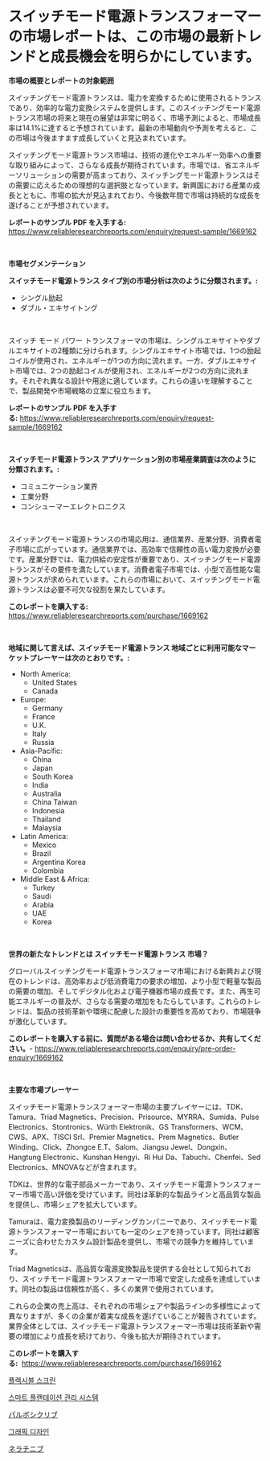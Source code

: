<p><h1>スイッチモード電源トランスフォーマーの市場レポートは、この市場の最新トレンドと成長機会を明らかにしています。</h1></p><p><strong>市場の概要とレポートの対象範囲</strong></p>
<p><p>スイッチングモード電源トランスは、電力を変換するために使用されるトランスであり、効率的な電力変換システムを提供します。このスイッチングモード電源トランス市場の将来と現在の展望は非常に明るく、市場予測によると、市場成長率は14.1%に達すると予想されています。最新の市場動向や予測を考えると、この市場は今後ますます成長していくと見込まれています。</p><p>スイッチングモード電源トランス市場は、技術の進化やエネルギー効率への重要な取り組みによって、さらなる成長が期待されています。市場では、省エネルギーソリューションの需要が高まっており、スイッチングモード電源トランスはその需要に応えるための理想的な選択肢となっています。新興国における産業の成長とともに、市場の拡大が見込まれており、今後数年間で市場は持続的な成長を遂げることが予想されています。</p></p>
<p><strong>レポートのサンプル PDF を入手する:</strong> <a href="https://www.reliableresearchreports.com/enquiry/request-sample/1669162">https://www.reliableresearchreports.com/enquiry/request-sample/1669162</a></p>
<p>&nbsp;</p>
<p><strong>市場セグメンテーション</strong></p>
<p><strong>スイッチモード電源トランス タイプ別の市場分析は次のように分類されます。:</strong></p>
<p><ul><li>シングル励起</li><li>ダブル・エキサイトング</li></ul></p>
<p>&nbsp;</p>
<p><p>スイッチ モード パワー トランスフォーマの市場は、シングルエキサイトやダブルエキサイトの2種類に分けられます。シングルエキサイト市場では、1つの励起コイルが使用され、エネルギーが1つの方向に流れます。一方、ダブルエキサイト市場では、2つの励起コイルが使用され、エネルギーが2つの方向に流れます。それぞれ異なる設計や用途に適しています。これらの違いを理解することで、製品開発や市場戦略の立案に役立ちます。</p></p>
<p><strong>レポートのサンプル PDF を入手する:</strong>&nbsp;<a href="https://www.reliableresearchreports.com/enquiry/request-sample/1669162">https://www.reliableresearchreports.com/enquiry/request-sample/1669162</a></p>
<p>&nbsp;</p>
<p><strong> スイッチモード電源トランス アプリケーション別の市場産業調査は次のように分類されます。:</strong></p>
<p><ul><li>コミュニケーション業界</li><li>工業分野</li><li>コンシューマーエレクトロニクス</li></ul></p>
<p>&nbsp;</p>
<p><p>スイッチングモード電源トランスの市場応用は、通信業界、産業分野、消費者電子市場に広がっています。通信業界では、高効率で信頼性の高い電力変換が必要です。産業分野では、電力供給の安定性が重要であり、スイッチングモード電源トランスがその要件を満たしています。消費者電子市場では、小型で高性能な電源トランスが求められています。これらの市場において、スイッチングモード電源トランスは必要不可欠な役割を果たしています。</p></p>
<p><strong>このレポートを購入する:</strong>&nbsp; <a href="https://www.reliableresearchreports.com/purchase/1669162">https://www.reliableresearchreports.com/purchase/1669162</a></p>
<p>&nbsp;</p>
<p><strong>地域に関して言えば、スイッチモード電源トランス 地域ごとに利用可能なマーケットプレーヤーは次のとおりです。:</strong></p>
<p><ul>
    <li>
        North America:
        <ul>
            <li>United States</li>
            <li>Canada</li>
        </ul>
    </li>
    <li>
        Europe:
        <ul>
            <li>Germany</li>
            <li>France</li>
            <li>U.K.</li>
            <li>Italy</li>
            <li>Russia</li>
        </ul>
    </li>
    <li>
        Asia-Pacific:
        <ul>
            <li>China</li>
            <li>Japan</li>
            <li>South Korea</li>
            <li>India</li>
            <li>Australia</li>
            <li>China Taiwan</li>
            <li>Indonesia</li>
            <li>Thailand</li>
            <li>Malaysia</li>
        </ul>
    </li>
    <li>
        Latin America:
        <ul>
            <li>Mexico</li>
            <li>Brazil</li>
            <li>Argentina Korea</li>
            <li>Colombia</li>
        </ul>
    </li>
    <li>
        Middle East & Africa:
        <ul>
            <li>Turkey</li>
            <li>Saudi</li>
            <li>Arabia</li>
            <li>UAE</li>
            <li>Korea</li>
        </ul>
    </li>
    </ul></p>
<p>&nbsp;</p>
<p><strong>世界の新たなトレンドとは スイッチモード電源トランス 市場？</strong></p>
<p><p>グローバルスイッチングモード電源トランスフォーマ市場における新興および現在のトレンドは、高効率および低消費電力の要求の増加、より小型で軽量な製品の需要の増加、そしてデジタル化および電子機器市場の成長です。また、再生可能エネルギーの普及が、さらなる需要の増加をもたらしています。これらのトレンドは、製品の技術革新や環境に配慮した設計の重要性を高めており、市場競争が激化しています。</p></p>
<p><strong>このレポートを購入する前に、質問がある場合は問い合わせるか、共有してください。</strong>- <a href="https://www.reliableresearchreports.com/enquiry/pre-order-enquiry/1669162">https://www.reliableresearchreports.com/enquiry/pre-order-enquiry/1669162</a></p>
<p>&nbsp;</p>
<p><strong>主要な市場プレーヤー</strong></p>
<p><p>スイッチモード電源トランスフォーマー市場の主要プレイヤーには、TDK、Tamura、Triad Magnetics、Precision、Prisource、MYRRA、Sumida、Pulse Electronics、Stontronics、Würth Elektronik、GS Transformers、WCM、CWS、APX、TISCI Srl、Premier Magnetics、Prem Magnetics、Butler Winding、Click、Zhongce E.T、Salom、Jiangsu Jewel、Dongxin、Hangtung Electronic、Kunshan Hengyi、Ri Hui Da、Tabuchi、Chenfei、Sed Electronics、MNOVAなどが含まれます。</p><p>TDKは、世界的な電子部品メーカーであり、スイッチモード電源トランスフォーマー市場で高い評価を受けています。同社は革新的な製品ラインと高品質な製品を提供し、市場シェアを拡大しています。</p><p>Tamuraは、電力変換製品のリーディングカンパニーであり、スイッチモード電源トランスフォーマー市場においても一定のシェアを持っています。同社は顧客ニーズに合わせたカスタム設計製品を提供し、市場での競争力を維持しています。</p><p>Triad Magneticsは、高品質な電源変換製品を提供する会社として知られており、スイッチモード電源トランスフォーマー市場で安定した成長を達成しています。同社の製品は信頼性が高く、多くの業界で使用されています。</p><p>これらの企業の売上高は、それぞれの市場シェアや製品ラインの多様性によって異なりますが、多くの企業が着実な成長を遂げていることが報告されています。業界全体としては、スイッチモード電源トランスフォーマー市場は技術革新や需要の増加により成長を続けており、今後も拡大が期待されています。</p></p>
<p><strong>このレポートを購入する:</strong>&nbsp;&nbsp;<a href="https://www.reliableresearchreports.com/purchase/1669162">https://www.reliableresearchreports.com/purchase/1669162</a></p>
<p><p><a href="https://medium.com/@mayekuhic00/%EC%9C%A0%EC%97%B0%ED%95%9C-%ED%99%94%EB%A9%B4-%EC%8B%9C%EC%9E%A5-%EA%B7%9C%EB%AA%A8-%EB%B0%8F-%EC%8B%9C%EC%9E%A5-%EB%8F%99%ED%96%A5-%EC%82%B0%EC%97%85-%EC%A0%84%EC%B2%B4-%EA%B0%9C%EC%9A%94-2024%EB%85%84%EB%B6%80%ED%84%B0-2031%EB%85%84%EA%B9%8C%EC%A7%80-fd93648dc818">플렉시블 스크린</a></p><p><a href="https://medium.com/@lizaheller2023/%EC%A7%80%EB%8A%A5%ED%98%95-%EB%86%8D%EC%97%85-%EA%B2%BD%EC%98%81-%EC%8B%9C%EC%8A%A4%ED%85%9C-%EC%8B%9C%EC%9E%A5-%EC%A7%80%ED%91%9C-%ED%95%B4%EB%8F%85-%EC%8B%9C%EC%9E%A5-%EC%A0%90%EC%9C%A0%EC%9C%A8-%ED%8A%B8%EB%A0%8C%EB%93%9C-%EB%B0%8F-%EC%84%B1%EC%9E%A5-%ED%8C%A8%ED%84%B4-214c1bd93165">스마트 플랜테이션 관리 시스템</a></p><p><a href="https://medium.com/@desekay3566/%E3%83%91%E3%83%AB%E3%83%9C%E3%82%B7%E3%82%AF%E3%83%AA%E3%83%96%E5%B8%82%E5%A0%B4%E8%A6%8F%E6%A8%A1%E3%81%A8%E5%B8%82%E5%A0%B4%E5%8B%95%E5%90%91-%E5%AE%8C%E5%85%A8%E3%81%AA%E6%A5%AD%E7%95%8C%E6%A6%82%E8%A6%81-2024%E5%B9%B4%E3%81%8B%E3%82%892031%E5%B9%B4%E3%81%BE%E3%81%A7-056a84c10470">パルボシクリブ</a></p><p><a href="https://github.com/wallacBahrtyinger567686/Market-Research-Report-List-1/blob/main/232913315228.md">그래픽 디자인</a></p><p><a href="https://medium.com/@barrycuda1974/%E3%83%8D%E3%83%A9%E3%83%81%E3%83%8B%E3%83%96%E5%B8%82%E5%A0%B4%E3%81%AE%E3%82%B5%E3%82%A4%E3%82%BA%E3%81%AB%E3%82%88%E3%82%8A-%E3%82%B0%E3%83%AD%E3%83%BC%E3%83%90%E3%83%AB%E6%A5%AD%E7%95%8C%E3%81%A7%E6%9C%80%E3%82%82%E5%8A%B9%E6%9E%9C%E7%9A%84%E3%81%AA%E3%83%9E%E3%83%BC%E3%82%B1%E3%83%86%E3%82%A3%E3%83%B3%E3%82%B0%E3%83%81%E3%83%A3%E3%83%8D%E3%83%AB%E3%81%8C%E6%98%8E%E3%82%89%E3%81%8B%E3%81%AB%E3%81%AA%E3%82%8A%E3%81%BE%E3%81%99-4e9f9468a15a">ネラチニブ</a></p></p>